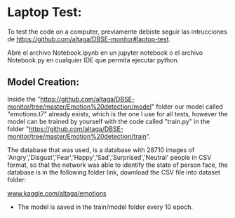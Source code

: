 # Laptop Test:

To test the code on a computer, previamente debiste seguir las intrucciones de https://github.com/altaga/DBSE-monitor#laptop-test.

Abre el archivo Notebook.ipynb en un jupyter notebook o el archivo Notebook.py en cualquier IDE que permita ejecutar python.

## Model Creation:

Inside the "https://github.com/altaga/DBSE-monitor/tree/master/Emotion%20detection/model" folder our model called "emotions.t7" already exists, which is the one I use for all tests, however the model can be trained by yourself with the code called "train.py" in the folder "https://github.com/altaga/DBSE-monitor/tree/master/Emotion%20detection/train".

The database that was used, is a database with 28710 images of 'Angry','Disgust','Fear','Happy','Sad','Surprised','Neutral' people in CSV format, so that the network was able to identify the state of person face, the database is in the following folder link, download the CSV file into dataset folder:

www.kaggle.com/altaga/emotions

- The model is saved in the train/model folder every 10 epoch.